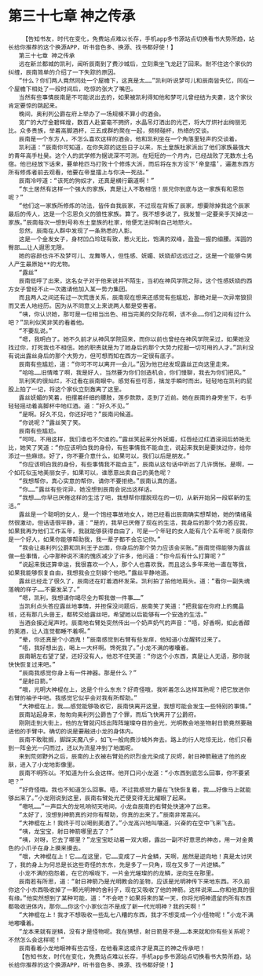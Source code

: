 # 第三十七章 神之传承
        【告知书友，时代在变化，免费站点难以长存，手机app多书源站点切换看书大势所趋，站长给你推荐的这个换源APP，听书音色多、换源、找书都好使！】
       第三十七章 神之传承
       远在新兰都城的凯利，闻听辰南到了费沙城后，立刻乘坐飞龙赶了回来。耐不住这个家伙的纠缠，辰南简单的介绍了一下失踪的原因。
       “什么？你们两人竟然同处一个屋檐下，这真是太……”凯利听说梦可儿和辰南皆失忆，同在一个屋檐下相处了一段时间后，吃惊的张大了嘴巴。
       当然有些事情辰南是不可能说出去的，如果被凯利得知他和梦可儿曾经结为夫妻，这个家伙肯定要惊的跳起来。
       晚间，奥利列公爵在府上举办了一场规模不算小的酒会。
       宽广的大厅金碧辉煌，数百人赴宴毫不拥挤，水晶吊灯洒出的光芒，将大厅烘衬出绚丽无比。众多贵族，举着高脚酒杯，三五成群的聚在一起，频频碰杯，热络的交谈。
       辰南是一个东方人，不怎么喜欢这样的酒会，他和凯利坐在一个角落里轻声的交谈着。
       凯利道：“辰南你可知道，在你失踪的这些日子以来，东土皇族杜家派出了他们家族最强大的青年高手杜昊。这个人的武学修为据说深不可测，在短短的一个月内，已经战败了无数东土名宿。他已经放下话来，要单枪匹马打败十个修炼大派，而后将在东方设下‘帝皇擂’，遍邀东西方所有修炼者前去观看，他要在帝皇擂上与你决一死战。”
       辰南冷哼道：“该死的狗奴才，还真是横行霸道啊！”
       “东土居然有这样一个强大的家族，真是让人不敢相信！辰兄你到底与这一家族有和恩怨呢？”
       “他们这一家族所修炼的功法，皆传自我辰家，不过现在背叛了辰家，想要除掉我这个辰家最后的传人，这是一个忘恩负义的狼性家族。算了。我不想多说了，我发誓一定要亲手灭掉这一家族。”辰南每次一想到号称东土皇族的杜家，他便无法抑制自己地怒火。
       忽然，辰南在人群中发现了一条熟悉的人影。
       这是一个金发女子，身材凹凸玲珑有致，惹火无比，饱满的双峰，盈盈一握的细腰。浑圆的臀部……让人遐思无限。
       她的容颜也许不及梦可儿、龙舞等人，但性感、妩媚、妖娆却远远过之，这是一个能够令男人产生最原始**的尤物。
       “露丝”
       辰南低呼了出来，这名女子对于他来说并不陌生，当初在神风学院之际，这个性感妖娆的西方女子曾经不止一次邀请他加入某一势力集团。
       而且两人之间还有过一次荒唐关系，辰南现在想来还感觉有些尴尬，那绝对是一次异常狼狈而又丢人地经历。因为从不同意义上来说两人都是受害者。
       “咦，你认识她，那可是一位相当出色、相当完美的交际花啊，该不会……你们之间有过什么吧？”凯利似笑非笑的看着他。
       “不要乱说。”
       “嗯，我明白了。她不久前才从神风学院回来，而你以前也曾经在神风学院呆过，如果她没找过你，打死我也不相信。她的职责就是为了她身后的那个大势力挖掘一切可用的人才。”凯利没有说出露丝身后的那个大势力，但可想而知在西方一定很有底子。
       辰南有些尴尬，道：“你可不可以离开一会儿。”因为他已经发现露丝正向这里走来。
       “哈哈……旧情难了啊，我是好人，当然要为你们创造机会，你们慢聊，我去为你们把风。”
       凯利笑的很灿烂，不过看在辰南眼中。感觉有些可恶，擒龙手瞬时而出，轻轻地在凯利的屁股上拍了一记，将这个家伙立刻轰离了这里。
       露丝妩媚的笑着，扭摆着纤细的腰肢，莲步款款，走到了近前。她在辰南的身旁坐下，右手轻轻摇动着高脚杯中地红酒。道：“好久不见。”
       “是啊。好久不见，你还好吧？”辰南问候道。
       “你说呢？”露丝笑了笑。
       辰南有些尴尬。
       “呵呵。不用这样，我们谁也不欠谁的。”露丝笑起来分外妩媚，红唇经过红酒浸润后娇艳无比，她笑了笑道：“你应该明白我的身份，有些事情我不能自主，说起来我到是要挟过你，给你添过一些麻烦。好了，你不要介意什么，如果可以，我们以后是朋友。”
       “你应该明白我的身份，有些事情我不能自主”，辰南从这句话中听出了几许惆怅。是啊，一个如花似玉地美丽女子，如果可以，谁愿意出卖自己的美色呢？
       “我想帮你，真心实意的帮你，请你不要拒绝。”辰南认真的道。
       “你……”露丝有些诧异，她没想到辰南会说出这样话。
       “我想……你早已厌倦这样的生活了吧，我想帮你摆脱现在的一切，从新开始另一段崭新的生活。”
       露丝是一个聪明的女人，是一个饱经事故地女人，她已经看出辰南确实想帮她，她的情绪虽然很激动，但话语很平静，道：“是的，我早已厌倦了现在的生活，我身后的那个势力答应我，如果我再为他们工作五年，我就能够获得自由了，可是一个年轻的女人能有几个五年呢？辰南你是一个好人，如果你能够帮助我，我一辈子都不会忘记你。”
       “我会让奥利列公爵和凯利王子出面，你身后的那个势力应该会买账。”辰南觉得能够为露丝做一些事情，心中那种说不清的愧疚减少了许多，他问道：“你今后有什么打算呢？”
       “说起来我还算幸运，我很喜欢一个人，那个人也喜欢我，而且这么多年来他一直在等我，如果我能够恢复自由，我想我会立刻嫁个他吧。”露丝平静地道。
       露丝已经走了很久了，辰南还在盯着酒杯发呆。凯利拍了拍他地肩头。道：“看你一副失魂落魄的样子……不要发呆了。”
       “嗯，凯利，我想请你竭尽全力帮我做一件事……”
       当凯利点头答应露丝地事情，并担保没问题后，辰南笑了笑道：“把我留在你府上的魔晶核，还有那几头兽王，都转交给露丝吧，希望她以后能够有一个安逸的生活。”
       当酒会接近尾声时。辰南地右臂处突然传出一个奶声奶气的声音：“唔，好香啊，如此香醇的美酒，让人连觉都睡不着啊。”
       “晕，你还真是个小酒鬼！”辰南感觉到右臂有些发痒，他知道小龙醒转过来了。
       “唔，我好想出去，喝上一大杯啊。馋死我了。”小龙不满的嘟囔着。
       辰南朝左右望了望，还好没有人，他忍不住笑道：“你这个小东西，真是让人无语，那你就快快恢复过来吧。”
       “辰南我感觉你身上有一件神器。那是什么？”
       “是射日箭。”
       “哦，光明大神棍在上，这是个什么东东？好奇怪哦，我听着怎么这样耳熟呢？把它放进你右臂的袖子中吧。我感觉它似乎会对我有所帮助。”
       “大神棍在上，我……感觉能够吸收它，辰南快离开这里，我想可能会发生一些特别的事情。”
       辰南站起身来，匆匆向奥利列公爵告了个罪，而后飞快离开了公爵府。
       刚刚走到大街上，他的左臂就闪烁出阵阵璀璨夺目的金光，光明教会地圣物射日箭竟然要融进他的手臂中。确切的说是要融进小龙的身体内。
       辰南不敢耽搁，脚踩天魔八步，如飞一般向费沙城外奔去。路上的行人吃惊无比，他们只看到一阵金光一闪而过，还以为流星冲到了地面呢。
       来到荒郊野外之后，辰南的上衣被右臂处的炽烈金光染成了灰烬，射日神箭融进了他的皮肤，进入了小龙地影像里。
       辰南不明所以。不知道为什么会这样。他开口问小龙道：“小东西到底怎么回事，你不要紧吧？”
       “好奇怪哦。我也不知道怎么回事。唔，不过我感觉力量在飞快恢复着，我……好像马上就能够出来了。”小龙刚说到这里，辰南右臂处光芒便变得无比耀眼了起来。
       “嗷吼……”一声巨大的龙吼响彻天地间，小龙自辰南的右臂处快速冲了出来。
       “太好了，没想到神箭真的对你有帮助，你真的出来了。”辰南非常高兴。
       “大神棍在上！我终于可以喝到美酒了。”小龙高兴地叫嚷道，兴奋的在空中飞来飞去。
       “咦，龙宝宝，射日神箭哪里去了？”
       “咦，对呀，它去了哪里？”龙宝宝眨动着一双大眼，露出一副不好意思的神态，用一对金黄色的小爪子在身上摸来摸去。
       “哦，大神棍在上！它……在这里，它……变成了一片金鳞，天啊，居然是逆向地！真是太讨厌了，我的身上为何总是长这些奇怪的东东，先是多了一只角，现在又多了一片逆鳞。”
       小龙不满的抱怨着，在它的喉咙下，一片金光璀璨的的龙鳞，逆向生在那里。
       辰南若有所思，道：“射日神箭乃是光明教会的圣物，应该是光明神传下来地东西。不久前你这个小东西吸收掉了一颗光明神的舍利子，现在又吸收了他的神箭。这样说来……你和他真的很有缘。”他突然想到了某种可能，道：“不会吧？如果将来的某一天，你将光明神遗留的所有东西都吸收进体内，那你……你这个小家伙岂不是成了新一代光明神？我的天啊！”
       “大神棍在上！我才不想吸收一些乱七八糟的东西，我才不想变成一个小怪物呢！”小龙不满地嘟囔着。
       “龙本来就有逆鳞，没有才是怪物呢。我在猜想，射日箭是不是……本来就和你有些关系呢？不然怎么会这样呢！”
       辰南看着小龙地眼神有些古怪，在他看来这或许才是真正的神之传承吧！
       【告知书友，时代在变化，免费站点难以长存，手机app多书源站点切换看书大势所趋，站长给你推荐的这个换源APP，听书音色多、换源、找书都好使！】